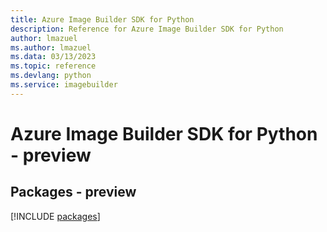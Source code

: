 ```yaml
---
title: Azure Image Builder SDK for Python
description: Reference for Azure Image Builder SDK for Python
author: lmazuel
ms.author: lmazuel
ms.data: 03/13/2023
ms.topic: reference
ms.devlang: python
ms.service: imagebuilder
---
```

# Azure Image Builder SDK for Python - preview
## Packages - preview
[!INCLUDE [packages](image-builder-index.md)]